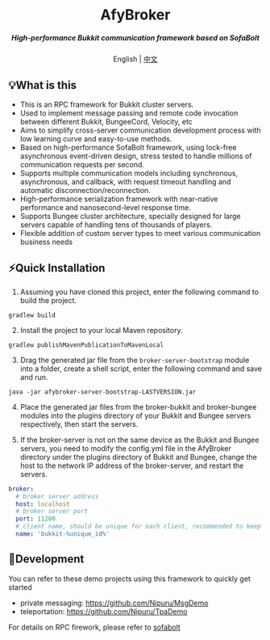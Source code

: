 <div align="center">
    <h1>AfyBroker</h1>
    <h5>High-performance Bukkit communication framework based on SofaBolt</h5>
    <span>English | <a href="./README.md">中文</a></span>
</div>

## 💡What is this

- This is an RPC framework for Bukkit cluster servers.
- Used to implement message passing and remote code invocation between different Bukkit, BungeeCord, Velocity, etc
- Aims to simplify cross-server communication development process with low learning curve and easy-to-use methods.
- Based on high-performance SofaBolt framework, using lock-free asynchronous event-driven design, stress tested to handle millions of communication requests per second.
- Supports multiple communication models including synchronous, asynchronous, and callback, with request timeout handling and automatic disconnection/reconnection.
- High-performance serialization framework with near-native performance and nanosecond-level response time.
- Supports Bungee cluster architecture, specially designed for large servers capable of handling tens of thousands of players.
- Flexible addition of custom server types to meet various communication business needs

## ⚡Quick Installation

1. Assuming you have cloned this project, enter the following command to build the project.

```shell
gradlew build
```

2. Install the project to your local Maven repository.

```shell
gradlew publishMavenPublicationToMavenLocal
```

3. Drag the generated jar file from the `broker-server-bootstrap` module into a folder, create a shell script, enter the following command and save and run.

```shell
java -jar afybroker-server-bootstrap-LASTVERSION.jar
```

4. Place the generated jar files from the broker-bukkit and broker-bungee modules into the plugins directory of your Bukkit and Bungee servers respectively, then start the servers.

5. If the broker-server is not on the same device as the Bukkit and Bungee servers, you need to modify the config.yml file in the AfyBroker directory under the plugins directory of Bukkit and Bungee, change the host to the network IP address of the broker-server, and restart the servers.

```yaml
broker:
  # broker server address
  host: localhost
  # broker server port
  port: 11200
  # client name, should be unique for each client, recommended to keep consistent with the server name in bungee, such as spawn1, lobby1, etc.
  name: 'bukkit-%unique_id%'
```

## 📖Development

You can refer to these demo projects using this framework to quickly get started

- private messaging: https://github.com/Nipuru/MsgDemo  
- teleportation: https://github.com/Nipuru/TpaDemo

For details on RPC firework, please refer to [sofabolt](https://github.com/sofastack/sofa-bolt/blob/master/README.md)